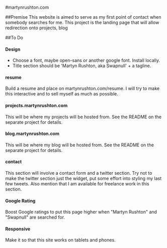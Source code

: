 #martynrushton.com

##Premise
This website is aimed to serve as my first point of contact when somebody searches for me. This project is the landing page that will allow redirection onto projects, blog

##To Do
#### Design
- Choose a font, maybe open-sans or another google font. Install locally.
- Title section should be 'Martyn Rushton, aka Swapnull' + a tagline.
#### resume
Build a resume and place on martynrushton.com/resume. I will try to make this interactive and to sell myself as much as possible.
#### projects.martynrushton.com
This will be where my projects will be hosted from. See the README on the separate project for details.
#### blog.martynrushton.com
This will be where my blog will be hosted from. See the README on the separate project for details.
#### contact
This section will involve a contact form and a twitter section. Try not to make the twitter section just the widget, put some effort into styling my last few tweets.
Also mention that I am available for freelance work in this section.
#### Google Rating
Boost Google ratings to put this page higher when "Martyn Rushton" and "Swapnull" are searched for.
#### Responsive
Make it so that this site works on tablets and phones. 
